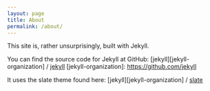```yaml
---
layout: page
title: About
permalink: /about/
---
```


This site is, rather unsurprisingly, built with Jekyll.

You can find the source code for Jekyll at GitHub:
[jekyll][jekyll-organization] /
[jekyll](https://github.com/jekyll/jekyll)
[jekyll-organization]: https://github.com/jekyll

It uses the slate theme found here:
[jekyll][jekyll-organization] /
[slate](https://github.com/pages-themes/slate)


